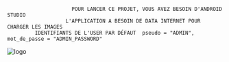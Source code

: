                          POUR LANCER CE PROJET, VOUS AVEZ BESOIN D'ANDROID STUDIO 
                       L'APPLICATION A BESOIN DE DATA INTERNET POUR CHARGER LES IMAGES
             IDENTIFIANTS DE L'USER PAR DÉFAUT  pseudo = "ADMIN", mot_de_passe = "ADMIN_PASSWORD"

![logo](https://github.com/jrahanetra/G-PROD8.0/assets/170504077/587f7e05-5c5b-4ff5-868d-3044e0f8a183)
